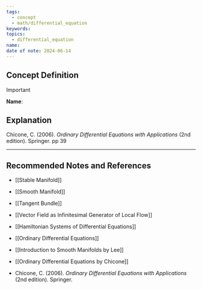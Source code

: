 ```yaml
---
tags:
  - concept
  - math/differential_equation
keywords: 
topics:
  - differential_equation
name: 
date of note: 2024-06-14
---
```


## Concept Definition

>[!important]
>**Name**: 



## Explanation


Chicone, C. (2006). _Ordinary Differential Equations with Applications_ (2nd edition). Springer. pp 39



-----------
##  Recommended Notes and References

- [[Stable Manifold]]
- [[Smooth Manifold]]

- [[Tangent Bundle]]
- [[Vector Field as Infinitesimal Generator of Local Flow]]

- [[Hamiltonian Systems of Differential Equations]]
- [[Ordinary Differential Equations]]


- [[Introduction to Smooth Manifolds by Lee]]
- [[Ordinary Differential Equations by Chicone]]
- Chicone, C. (2006). _Ordinary Differential Equations with Applications_ (2nd edition). Springer.